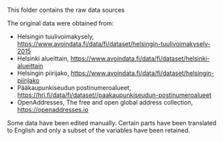 This folder contains the raw data sources

The original data were obtained from:

* Helsingin tuulivoimakysely, https://www.avoindata.fi/data/fi/dataset/helsingin-tuulivoimakysely-2015
* Helsinki alueittain, https://www.avoindata.fi/data/fi/dataset/helsinki-alueittain
* Helsingin piirijako, https://www.avoindata.fi/data/fi/dataset/helsingin-piirijako
* Pääkaupunkiseudun postinumeroalueet, https://hri.fi/data/fi/dataset//paakaupunkiseudun-postinumeroalueet
* OpenAddresses, The free and open global address collection, https://openaddresses.io

Some data have been edited manually. Certain parts have been translated to English and
only a subset of the variables have been retained.

